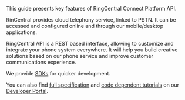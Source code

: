This guide presents key features of RingCentral Connect Platform API. 

RinCentral provides cloud telephony service, linked to PSTN. It can be accessed and configured online and through our mobile/desktop applications.

RingCentral API is a REST based interface, allowing to customize and integrate your phone system everywhere. It will help you build creative solutions based on our phone service and improve customer communications experience.

We provide [SDKs](https://developers.ringcentral.com/library/sdks.html) for quicker development.

You can also find [full specification](https://developers.ringcentral.com/api-docs/latest/index.html) and [code dependent tutorials](https://ringcentral.github.io/tutorials/) on our [Developer Portal](https://developers.ringcentral.com/api-and-docs.html).